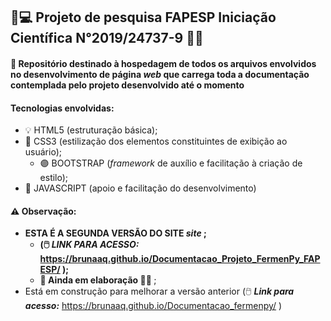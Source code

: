 ##                                                      🔬💻 Projeto de pesquisa FAPESP Iniciação Científica N°2019/24737-9 🧫🦠

                                                                                        
#### 🎯 Repositório destinado à hospedagem de todos os arquivos envolvidos no desenvolvimento de página <i>web</i> que carrega toda a documentação contemplada pelo projeto        desenvolvido até o momento


#### Tecnologias envolvidas:
* 💡 HTML5 (estruturação básica);
* 🎨 CSS3 (estilização dos elementos constituintes de exibição ao usuário);
    * 🟣 BOOTSTRAP (<i>framework</i> de auxílio e facilitação à criação de estilo);
* 🎨 JAVASCRIPT (apoio e facilitação do desenvolvimento)


#### ⚠️ Observação: 
* <b>ESTA É A SEGUNDA VERSÃO DO SITE <i>site</i> ;
  * (🖱️ ___LINK PARA ACESSO:___ https://brunaaq.github.io/Documentacao_Projeto_FermenPy_FAPESP/ );</b>
  * <b> 🚧 Ainda em elaboração 👷‍♀️ </b>;
* Está em construção para melhorar a versão anterior (🖱️ ___Link para acesso:___ https://brunaaq.github.io/Documentacao_fermenpy/ )




